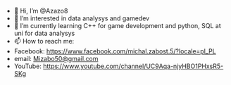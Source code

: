 - 👋 Hi, I’m @Azazo8
- 👀 I’m interested in data analysys and gamedev
- 🌱 I’m currently learning C++ for game development and python, SQL at uni for data analysys
- 📫 How to reach me:
- Facebook: https://www.facebook.com/michal.zabost.5/?locale=pl_PL
- email: Mizabo50@gmail.com
- YouTube: https://www.youtube.com/channel/UC9Aqa-njyHBO1PHxsR5-SKg

<!---
Azazo8/Azazo8 is a ✨ special ✨ repository because its `README.md` (this file) appears on your GitHub profile.
You can click the Preview link to take a look at your changes.
--->
